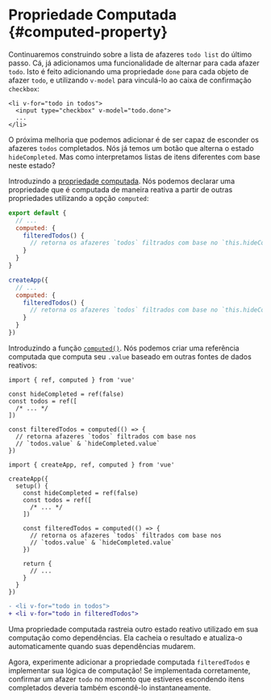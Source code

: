 # Propriedade Computada {#computed-property}

Continuaremos construindo sobre a lista de afazeres `todo list` do último passo. Cá, já adicionamos uma funcionalidade de alternar para cada afazer `todo`. Isto é feito adicionando uma propriedade `done` para cada objeto de afazer `todo`, e utilizando `v-model` para vinculá-lo ao caixa de confirmação `checkbox`:

```vue-html{2}
<li v-for="todo in todos">
  <input type="checkbox" v-model="todo.done">
  ...
</li>
```

O próxima melhoria que podemos adicionar é de ser capaz de esconder os afazeres `todos` completados. Nós já temos um botão que alterna o estado `hideCompleted`. Mas como interpretamos listas de itens diferentes com base neste estado?

<div class="options-api">

Introduzindo a <a target="_blank" href="/guide/essentials/computed.html">propriedade computada</a>. Nós podemos declarar uma propriedade que é computada de maneira reativa a partir de outras propriedades utilizando a opção `computed`:

<div class="sfc">

```js
export default {
  // ...
  computed: {
    filteredTodos() {
      // retorna os afazeres `todos` filtrados com base no `this.hideCompleted`
    }
  }
}
```

</div>
<div class="html">

```js
createApp({
  // ...
  computed: {
    filteredTodos() {
      // retorna os afazeres `todos` filtrados com base no `this.hideCompleted`
    }
  }
})
```

</div>

</div>
<div class="composition-api">

Introduzindo a função <a target="_blank" href="/guide/essentials/computed.html">`computed()`</a>. Nós podemos criar uma referência computada que computa seu `.value` baseado em outras fontes de dados reativos:

<div class="sfc">

```js{8-11}
import { ref, computed } from 'vue'

const hideCompleted = ref(false)
const todos = ref([
  /* ... */
])

const filteredTodos = computed(() => {
  // retorna afazeres `todos` filtrados com base nos
  // `todos.value` & `hideCompleted.value`
})
```

</div>
<div class="html">

```js{10-13}
import { createApp, ref, computed } from 'vue'

createApp({
  setup() {
    const hideCompleted = ref(false)
    const todos = ref([
      /* ... */
    ])

    const filteredTodos = computed(() => {
      // retorna os afazeres `todos` filtrados com base nos
      // `todos.value` & `hideCompleted.value`
    })

    return {
      // ...
    }
  }
})
```

</div>

</div>

```diff
- <li v-for="todo in todos">
+ <li v-for="todo in filteredTodos">
```

Uma propriedade computada rastreia outro estado reativo utilizado em sua computação como dependências. Ela cacheia o resultado e atualiza-o automaticamente quando suas dependências mudarem.

Agora, experimente adicionar a propriedade computada `filteredTodos` e implementar sua lógica de computação! Se implementada corretamente, confirmar um afazer `todo` no momento que estiveres escondendo itens completados deveria também escondê-lo instantaneamente.
